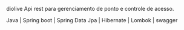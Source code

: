 diolive
Api rest para gerenciamento de ponto e controle de acesso.

Java | Spring boot | Spring Data Jpa | Hibernate | Lombok | swagger

